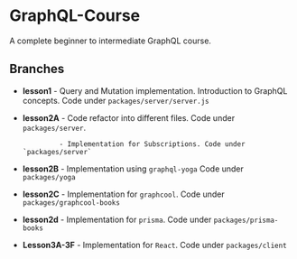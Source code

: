# GraphQL-Course
A complete beginner to intermediate GraphQL course.

## Branches

- **lesson1** - Query and Mutation implementation. Introduction to GraphQL concepts. Code under `packages/server/server.js`
- **lesson2A** - Code refactor into different files. Code under `packages/server`.

               - Implementation for Subscriptions. Code under `packages/server`
               
- **lesson2B** - Implementation using `graphql-yoga` Code under `packages/yoga`
- **lesson2C** - Implementation for `graphcool`. Code under `packages/graphcool-books`
- **lesson2d** - Implementation for `prisma`. Code under `packages/prisma-books`
- **Lesson3A-3F** - Implementation for `React`. Code under `packages/client`
